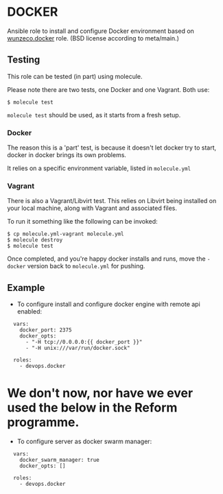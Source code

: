 DOCKER
======

Ansible role to install and configure Docker environment based on [wunzeco.docker](https://github.com/wunzeco/ansible-docker) role. (BSD license according to meta/main.)

## Testing

This role can be tested (in part) using molecule.

Please note there are two tests, one Docker and one Vagrant. Both use:

```
$ molecule test
```

`molecule test` should be used, as it starts from a fresh setup.

### Docker

The reason this is a 'part' test, is because it doesn't let docker try to start, docker in docker brings its own problems.

It relies on a specific environment variable, listed in `molecule.yml`

### Vagrant

There is also a Vagrant/Libvirt test. This relies on Libvirt being installed on your local machine, along with Vagrant and associated files.

To run it something like the following can be invoked:

```
$ cp molecule.yml-vagrant molecule.yml
$ molecule destroy
$ molecule test
```

Once completed, and you're happy docker installs and runs, move the `-docker` version back to `molecule.yml` for pushing.

## Example

- To configure install and configure docker engine with remote api enabled:

```
  vars:
    docker_port: 2375
    docker_opts:
      - "-H tcp://0.0.0.0:{{ docker_port }}"
      - "-H unix:///var/run/docker.sock"

  roles:
    - devops.docker
```

# We don't now, nor have we ever used the below in the Reform programme.

- To configure server as docker swarm manager:

```
  vars:
    docker_swarm_manager: true
    docker_opts: []

  roles:
    - devops.docker
```
